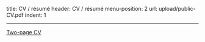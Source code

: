 title: CV / résumé
header: CV / résumé
menu-position: 2
url: upload/public-CV.pdf
indent: 1

---

[Two-page CV](upload/public-CV.pdf)
